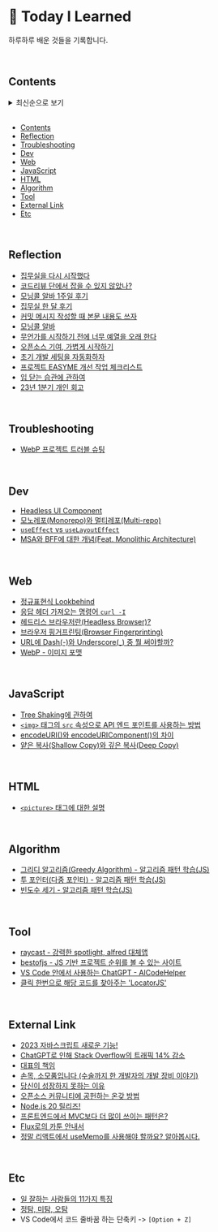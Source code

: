 # 🐝 Today I Learned
하루하루 배운 것들을 기록합니다.

<br>

## Contents

<details><summary> 최신순으로 보기
</summary>

| Date          | Title                                                                                               | Category       |
| ------------- | ----------------------------------------------------------------------------------------------------| -------------- |
| 2023. 5. 29   | [집무실을 다시 시작했다](/lib/2023/reflection/0529.md)                                                   | reflection     |
| 2023. 5. 25   | [코드리뷰 단에서 잡을 수 있지 않았나?](/lib/2023/reflection/0525.md)                                       | reflection     |
| 2023. 5. 24   | [정규표현식 Lookbehind](/lib/2023/web/lookbehind.md)                                                  | web            |
| 2023. 5. 21   | [2023 자바스크립트 새로운 기능!](https://youtu.be/e6WV_DXGwSg)                                           | external link  |
| 2023. 5. 19   | [모닝콜 알바 1주일 후기](/lib/2023/reflection/0519.md)                                                  | reflection     |
| 2023. 5. 18   | [집무실 한 달 후기](/lib/2023/reflection/0518.md)                                                      | reflection     |
| 2023. 5. 17   | [응답 헤더 가져오는 명령어 `curl -I`](/lib/2023/web/curl-i)                                              | web            |
| 2023. 5. 16   | [ChatGPT로 인해 Stack Overflow의 트래픽 14% 감소](https://www.similarweb.com/blog/insights/ai-news/stack-overflow-chatgpt/) | external link |
| 2023. 5. 15   | [raycast - 강력한 spotlight, alfred 대체앱](https://www.raycast.com)                                   | Tool           |
| 2023. 5. 14   | [bestofjs - JS 기반 프로젝트 순위를 볼 수 있는 사이트](https://bestofjs.org/)                               | Tool           |
| 2023. 5. 12   | [대표의 책임](https://www.thestartupbible.com/2023/05/i-am-the-ceo-and-i-own-my-mistakes.html)         | external link  |
| 2023. 5. 11   | [커밋 메시지 작성할 때 본문 내용도 쓰자](/lib/2023/reflection/0511.md)                                      | reflection     |
| 2023. 5. 9    | [모닝콜 알바](/lib/2023/reflection/0509.md)                                                            | reflection     |
| 2023. 5. 8    | [무언가를 시작하기 전에 너무 예열을 오래 한다](/lib/2023/reflection/0508.md)                                 | reflection     |
| 2023. 5. 4    | [일 잘하는 사람들의 11가지 특징](/lib/2023/etc/competent-person.md)                                       | etc            |
| 2023. 5. 3    | [헤드리스 브라우저란(Headless Browser)?](/lib/2023/web/headless-browser.md)                             | web            |
| 2023. 5. 1    | [손목, 소모품입니다 (수술까지 한 개발자의 개발 장비 이야기)](https://world.hey.com/bach/post-cadaa79b)         | external link  |
| 2023. 4. 29   | [오픈소스 기여, 가볍게 시작하기](/lib/2023/reflection/0429.md)                                            | reflection     |
| 2023. 4. 28   | [당신이 성장하지 못하는 이유](https://yozm.wishket.com/magazine/detail/1986/)                             | external link  |
| 2023. 4. 27   | [브라우저 핑거프린팅(Browser Fingerprinting)](/lib/2023/web/browser-fingerprinting.md)                  | web            |
| 2023. 4. 26   | [정탐, 미탐, 오탐](/lib/2023/etc/tp-tn-fn-fp.md)                                                       | etc            |
| 2023. 4. 25   | [초기 개발 세팅을 자동화하자](/lib/2023/reflection/0426.md)                                               | reflection     |
| 2023. 4. 24   | [오픈소스 커뮤니티에 공헌하는 온갖 방법](https://youtu.be/LJgU65MSiT8)                                      | external link  |
| 2023. 4. 21   | [프로젝트 EASYME 개선 작업 체크리스트](/lib/2023/reflection/easyme.md)                                    | reflection     |
| 2023. 4. 20   | [WebP 프로젝트 트러블 슈팅](/lib/2023/troubleshooting/0420.md)                                          | troubleshooting |
| 2023. 4. 19   | [Node.js 20 릴리즈!](https://nodejs.org/en/blog/announcements/v20-release-announce)                  | external link   |
| 2023. 4. 18   | [Tree Shaking에 관하여](/lib/2023/javascript/tree-shaking.md)                                         | javascript     |
| 2023. 4. 17   | [URL에 Dash(-)와 Underscore(_) 중 뭘 써야할까?](/lib/2023/web/url-dash-or-underscore.md)                | web            |
| 2023. 4. 16   | [Headless UI Component](/lib/2023/dev/headless-ui.md)                                               | dev            |
| 2023. 4. 14   | [프론트엔드에서 MVC보다 더 많이 쓰이는 패턴은?](https://youtu.be/Y5vOfv67h8A)                               | external link  |
| 2023. 4. 13   | [입 닫는 습관에 관하여](/lib/2023/communication/1.md)                                                   | communication  |
| 2023. 4. 12   | [`<img>` 태그의 `src` 속성으로 API 엔드 포인트를 사용하는 방법](/lib/2023/javascript/res-redirect.md)        | javascript    |
| 2023. 4. 11   | [encodeURI()와 encodeURIComponent()의 차이](/lib/2023/javascript/encode-uri-and-component.md)         | javascript    |
| 2023. 4. 10   | [Flux로의 카툰 안내서](https://bestalign.github.io/translation/cartoon-guide-to-flux/)                  | external link |
| 2023. 4. 9    | [23년 1분기 개인 회고](/lib/2023/reflection/1q.md)                                                      | reflection   |
| 2023. 4. 7    | [WebP - 이미지 포맷](/lib/2023/web/webp.md)                                                            |  web         |
| 2023. 4. 6    | VS Code에서 코드 줄바꿈 하는 단축키 -> `[Option + Z]`                                                     |  etc         |
| 2023. 4. 5    | [`<picture>` 태그에 대한 설명](/lib/2023/html/picture.md)                                               |  html       |
| 2023. 4. 3    | [그리디 알고리즘(Greedy Algorithm) - 알고리즘 패턴 학습(JS)](/lib/2023/algorithm/greedy.md)                | algorithm    |
| 2023. 3. 30   | [투 포인터(다중 포인터) - 알고리즘 패턴 학습(JS)](/lib/2023/algorithm/two-pointer.md)                       | algorithm    |
| 2023. 3. 28   | [빈도수 세기 - 알고리즘 패턴 학습(JS)](/lib/2023/algorithm/frequency.md)                                  | algorithm    |
| 2023. 3. 27   | [모노레포(Monorepo)와 멀티레포(Multi-repo)](/lib/2023/dev/monorepo-and-multi-repo.md)                   | dev          |
| 2023. 3. 26   | [VS Code 안에서 사용하는 ChatGPT - AICodeHelper](/lib/2023/tool/aicodehelper.md)                       | tool         |
| 2023. 3. 24   | [얕은 복사(Shallow Copy)와 깊은 복사(Deep Copy)](/lib/2023/javascript/shallow-copy-vs-deep-copy.md)     | javascript   |
| 2023. 3. 23   | [`useEffect` vs `useLayoutEffect`](/lib/2023/dev/useEffect-vs-useLayoutEffect.md)                   | dev          |
| 2023. 3. 22   | [클릭 한번으로 해당 코드를 찾아주는 'LocatorJS'](/lib/2023/tool/locatorjs.md)                              | tool         |
| 2023. 3. 21   | [정말 리액트에서 useMemo를 사용해야 할까요? 알아봅시다.](https://github.com/yeonjuan/dev-blog/blob/master/JavaScript/should-you-really-use-usememo.md) | external link |
| 2023. 3. 20   | [MSA와 BFF에 대한 개념(Feat. Monolithic Architecture) ](lib/2023/dev/msa-and-bff.md)                   | dev          |

</details>

<br>

- [Contents](#contents)
- [Reflection](#reflection)
- [Troubleshooting](#troubleshooting)
- [Dev](#dev)
- [Web](#web)
- [JavaScript](#javascript)
- [HTML](#html)
- [Algorithm](#algorithm)
- [Tool](#tool)
- [External Link](#external-link)
- [Etc](#etc)

<br>

## Reflection
- [집무실을 다시 시작했다](/lib/2023/reflection/0529.md)
- [코드리뷰 단에서 잡을 수 있지 않았나?](/lib/2023/reflection/0525.md)
- [모닝콜 알바 1주일 후기](/lib/2023/reflection/0519.md)
- [집무실 한 달 후기](/lib/2023/reflection/0518.md)
- [커밋 메시지 작성할 때 본문 내용도 쓰자](/lib/2023/reflection/0511.md)
- [모닝콜 알바](/lib/2023/reflection/0509.md)
- [무언가를 시작하기 전에 너무 예열을 오래 한다](/lib/2023/reflection/0508.md)
- [오픈소스 기여, 가볍게 시작하기](/lib/2023/reflection/0429.md)
- [초기 개발 세팅을 자동화하자](/lib/2023/reflection/0426.md)
- [프로젝트 EASYME 개선 작업 체크리스트](/lib/2023/reflection/easyme.md)
- [입 닫는 습관에 관하여](/lib/2023/reflection/0413.md)
- [23년 1분기 개인 회고](/lib/2023/reflection/1q.md)

<br>

## Troubleshooting
- [WebP 프로젝트 트러블 슈팅](/lib/2023/troubleshooting/0420.md)

<br>

## Dev
- [Headless UI Component](/lib/2023/dev/headless-ui.md)
- [모노레포(Monorepo)와 멀티레포(Multi-repo)](/lib/2023/dev/monorepo-and-multi-repo.md)
- [`useEffect` vs `useLayoutEffect`](/lib/2023/dev/useEffect-vs-useLayoutEffect.md)
- [MSA와 BFF에 대한 개념(Feat. Monolithic Architecture) ](lib/2023/dev/msa-and-bff.md)

<br>

## Web
- [정규표현식 Lookbehind](/lib/2023/web/lookbehind.md)
- [응답 헤더 가져오는 명령어 `curl -I`](/lib/2023/web/curl-i)
- [헤드리스 브라우저란(Headless Browser)?](/lib/2023/web/headless-browser.md)
- [브라우저 핑거프린팅(Browser Fingerprinting)](/lib/2023/web/browser-fingerprinting.md)
- [URL에 Dash(-)와 Underscore(_) 중 뭘 써야할까?](/lib/2023/web/url-dash-or-underscore.md)
- [WebP - 이미지 포맷](/lib/2023/web/webp.md)

<br>

## JavaScript
- [Tree Shaking에 관하여](/lib/2023/javascript/tree-shaking.md)
- [`<img>` 태그의 `src` 속성으로 API 엔드 포인트를 사용하는 방법](/lib/2023/javascript/res-redirect.md)
- [encodeURI()와 encodeURIComponent()의 차이](/lib/2023/javascript/encode-uri-and-component.md)
- [얕은 복사(Shallow Copy)와 깊은 복사(Deep Copy)](/lib/2023/javascript/shallow-copy-vs-deep-copy.md)

<br>

## HTML
- [`<picture>` 태그에 대한 설명](/lib/2023/html/picture.md)

<br>

## Algorithm
- [그리디 알고리즘(Greedy Algorithm) - 알고리즘 패턴 학습(JS)](/lib/2023/algorithm/greedy.md)
- [투 포인터(다중 포인터) - 알고리즘 패턴 학습(JS)](/lib/2023/algorithm/two-pointer.md)
- [빈도수 세기 - 알고리즘 패턴 학습(JS)](/lib/2023/algorithm/frequency.md)

<br>

## Tool
- [raycast - 강력한 spotlight, alfred 대체앱](https://www.raycast.com)
- [bestofjs - JS 기반 프로젝트 순위를 볼 수 있는 사이트](https://bestofjs.org/)
- [VS Code 안에서 사용하는 ChatGPT - AICodeHelper](/lib/2023/tool/aicodehelper.md)
- [클릭 한번으로 해당 코드를 찾아주는 'LocatorJS'](/lib/2023/tool/locatorjs.md)

<br>

## External Link
- [2023 자바스크립트 새로운 기능!](https://youtu.be/e6WV_DXGwSg)
- [ChatGPT로 인해 Stack Overflow의 트래픽 14% 감소](https://www.similarweb.com/blog/insights/ai-news/stack-overflow-chatgpt/)
- [대표의 책임](https://www.thestartupbible.com/2023/05/i-am-the-ceo-and-i-own-my-mistakes.html)
- [손목, 소모품입니다 (수술까지 한 개발자의 개발 장비 이야기)](https://world.hey.com/bach/post-cadaa79b)
- [당신이 성장하지 못하는 이유](https://yozm.wishket.com/magazine/detail/1986/)
- [오픈소스 커뮤니티에 공헌하는 온갖 방법](https://youtu.be/LJgU65MSiT8)
- [Node.js 20 릴리즈!](https://nodejs.org/en/blog/announcements/v20-release-announce)
- [프론트엔드에서 MVC보다 더 많이 쓰이는 패턴은?](https://youtu.be/Y5vOfv67h8A)
- [Flux로의 카툰 안내서](https://bestalign.github.io/translation/cartoon-guide-to-flux/)
- [정말 리액트에서 useMemo를 사용해야 할까요? 알아봅시다.](https://github.com/yeonjuan/dev-blog/blob/master/JavaScript/should-you-really-use-usememo.md)

<br>

## Etc
- [일 잘하는 사람들의 11가지 특징](/lib/2023/etc/competent-person.md)
- [정탐, 미탐, 오탐](/lib/2023/etc/tp-tn-fn-fp.md)
- VS Code에서 코드 줄바꿈 하는 단축키 -> `[Option + Z]`
